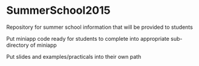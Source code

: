 # SummerSchool2015
Repository for summer school information that will be provided to students

Put miniapp code ready for students to complete into appropriate sub-directory of miniapp

Put slides and examples/practicals into their own path
